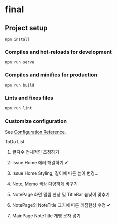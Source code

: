# final

## Project setup
```
npm install
```

### Compiles and hot-reloads for development
```
npm run serve
```

### Compiles and minifies for production
```
npm run build
```

### Lints and fixes files
```
npm run lint
```

### Customize configuration
See [Configuration Reference](https://cli.vuejs.org/config/).




ToDo List

1. 글자수 전체적인 조정하기

2. Issue Home 에러 해결하기 ✔

3. Issue Home Styling, 길이에 따른 높이 변경...

4. Note, Memo 색상 다양하게 바꾸기

5. NotePage 화면 밀림 현상 및 TitleBar 높낮이 맞추기

6. NotePage의 NoteTitle 크기에 따른 깨짐현상 수정 ✔

7. MainPage NoteTitle 개행 문자 넣기
